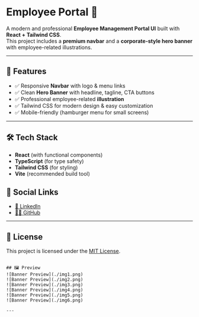 # Employee Portal 🚀

A modern and professional **Employee Management Portal UI** built with **React + Tailwind CSS**.  
This project includes a **premium navbar** and a **corporate-style hero banner** with employee-related illustrations.  

---

## 📌 Features
- ✅ Responsive **Navbar** with logo & menu links  
- ✅ Clean **Hero Banner** with headline, tagline, CTA buttons  
- ✅ Professional employee-related **illustration**  
- ✅ Tailwind CSS for modern design & easy customization  
- ✅ Mobile-friendly (hamburger menu for small screens)  

---

## 🛠️ Tech Stack

- **React** (with functional components)
- **TypeScript** (for type safety)
- **Tailwind CSS** (for styling)
- **Vite** (recommended build tool)

## 🔗 Social Links

- [💼 LinkedIn](https://www.linkedin.com/in/nency-vadadoriya-3969052ba/)
- [👨‍💻 GitHub](https://github.com/nencyvadadoriya)

---

## 🪪 License

This project is licensed under the [MIT License](https://github.com/nencyvadadoriya/-License/blob/main/LICENSE).

```

## 🖼️ Preview
![Banner Preview](./img1.png)
![Banner Preview](./img2.png)
![Banner Preview](./img3.png)
![Banner Preview](./img4.png)
![Banner Preview](./img5.png)
![Banner Preview](./img6.png)

---
